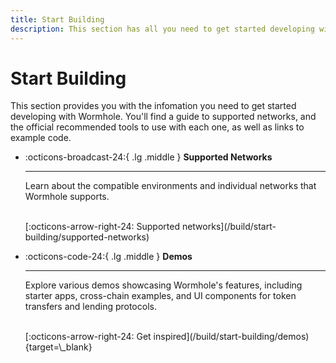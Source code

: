 ```yaml
---
title: Start Building
description: This section has all you need to get started developing with Wormhole, including a guide to supported networks and tool sets and code examples.
---
```


# Start Building

This section provides you with the infomation you need to get started developing with Wormhole. You'll find a guide to supported networks, and the official recommended tools to use with each one, as well as links to example code.

<div class="grid cards" markdown>

-   :octicons-broadcast-24:{ .lg .middle } __Supported Networks__

    ---

    Learn about the compatible environments and individual networks that Wormhole supports.

    <br>
    [:octicons-arrow-right-24: Supported networks](/build/start-building/supported-networks)

-   :octicons-code-24:{ .lg .middle } __Demos__

    ---

    Explore various demos showcasing Wormhole's features, including starter apps, cross-chain examples, and UI components for token transfers and lending protocols.

    <br>
    [:octicons-arrow-right-24: Get inspired](/build/start-building/demos){target=\_blank}
</div>
<br>
